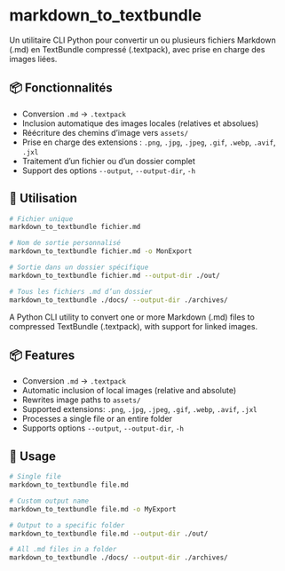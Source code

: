# markdown_to_textbundle

Un utilitaire CLI Python pour convertir un ou plusieurs fichiers Markdown (.md) en TextBundle compressé (.textpack), avec prise en charge des images liées.

## 📦 Fonctionnalités

- Conversion `.md` → `.textpack`
- Inclusion automatique des images locales (relatives et absolues)
- Réécriture des chemins d’image vers `assets/`
- Prise en charge des extensions : `.png`, `.jpg`, `.jpeg`, `.gif`, `.webp`, `.avif`, `.jxl`
- Traitement d’un fichier ou d’un dossier complet
- Support des options `--output`, `--output-dir`, `-h`

## 🔧 Utilisation

```bash
# Fichier unique
markdown_to_textbundle fichier.md

# Nom de sortie personnalisé
markdown_to_textbundle fichier.md -o MonExport

# Sortie dans un dossier spécifique
markdown_to_textbundle fichier.md --output-dir ./out/

# Tous les fichiers .md d’un dossier
markdown_to_textbundle ./docs/ --output-dir ./archives/
```

A Python CLI utility to convert one or more Markdown (.md) files to compressed TextBundle (.textpack), with support for linked images.

## 📦 Features

- Conversion `.md` → `.textpack`
- Automatic inclusion of local images (relative and absolute)
- Rewrites image paths to `assets/`
- Supported extensions: `.png`, `.jpg`, `.jpeg`, `.gif`, `.webp`, `.avif`, `.jxl`
- Processes a single file or an entire folder
- Supports options `--output`, `--output-dir`, `-h`

## 🔧 Usage

```bash
# Single file
markdown_to_textbundle file.md

# Custom output name
markdown_to_textbundle file.md -o MyExport

# Output to a specific folder
markdown_to_textbundle file.md --output-dir ./out/

# All .md files in a folder
markdown_to_textbundle ./docs/ --output-dir ./archives/
```
